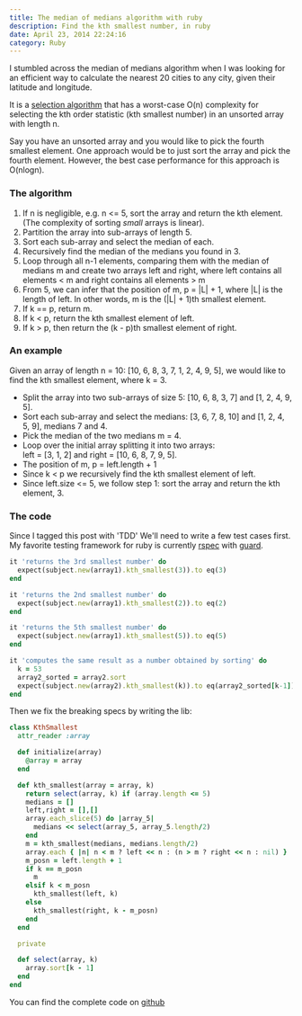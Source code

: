```yaml
---
title: The median of medians algorithm with ruby
description: Find the kth smallest number, in ruby
date: April 23, 2014 22:24:16
category: Ruby
---
```


I stumbled across the median of medians algorithm when I was looking for an efficient way
to calculate the nearest 20 cities to any city, given their latitude and longitude.

It is a [selection algorithm](http://en.wikipedia.org/wiki/Selection_algorithm) that has a
worst-case <span class="courier">O(n)</span> complexity for selecting the kth order statistic (kth smallest number) in an unsorted array with
length n.

Say you have an unsorted array and you would like to pick the fourth smallest element.
One approach would be to just sort the array and pick the fourth
element. However, the best case performance for this approach is <span class="courier">O(nlogn)</span>.

<!-- more -->

### The algorithm

1. If n is negligible, e.g. <span class="courier">n <= 5</span>, sort the array and return the kth
   element. (The complexity of sorting _small_ arrays is linear).
2. Partition the array into sub-arrays of length 5.
3. Sort each sub-array and select the median of each.
4. Recursively find the median of the medians you found in 3.
5. Loop through all <span class="courier">n-1</span> elements, comparing them with the median of medians m and create
   two arrays <span class="courier">left</span> and <span class="courier">right</span>, where left contains all elements <span class="courier">< m</span>
   and <span class="courier">right</span> contains all elements <span class="courier">> m</span>
6. From 5, we can infer that the position of <span class="courier">m</span>, <span class="courier">p = |L| + 1</span>, where
   <span class="courier">|L|</span> is the length of <span class="courier">left</span>. In other words, <span class="courier">m</span> is the <span class="courier">(|L| + 1)</span>th
   smallest element.
7. If <span class="courier">k == p</span>, return <span class="courier">m</span>.
8. If <span class="courier">k < p</span>, return the kth smallest element of <span class="courier">left</span>.
9. If <span class="courier">k > p</span>, then return the <span class="courier">(k - p)</span>th smallest element of <span class="courier">right</span>.

### An example

Given an array of length <span class="courier">n = 10</span>: <span class="courier">[10, 6, 8, 3, 7, 1, 2, 4, 9, 5]</span>, we would like to find the kth smallest element, where <span class="courier">k = 3</span>.

- Split the array into two sub-arrays of size 5: <span class="courier">[10, 6, 8, 3, 7]</span> and <span class="courier">[1, 2, 4, 9, 5]</span>.
- Sort each sub-array and select the medians: <span class="courier">[3, 6, 7, 8, 10]</span> and <span class="courier">[1, 2, 4, 5, 9]</span>, medians <span class="courier">7</span> and <span class="courier">4</span>.
- Pick the median of the two medians <span class="courier">m = 4</span>.
- Loop over the initial array splitting it into two arrays:  
  <span class="courier">left = [3, 1, 2]</span> and <span class="courier">right = [10, 6, 8, 7, 9, 5]</span>.
- The position of <span class="courier">m, p = left.length + 1</span>
- Since <span class="courier">k < p</span> we recursively find the kth smallest element of <span class="courier">left</span>.
- Since <span class="courier">left.size <= 5</span>, we follow step 1: sort the array and return the kth element, <span class="courier">3</span>.

### The code

Since I tagged this post with 'TDD' We'll need to write a few test cases first. My favorite testing framework for ruby is currently [rspec](http://rspec.info/) with [guard](https://github.com/guard/guard-rspec).

```ruby
it 'returns the 3rd smallest number' do
  expect(subject.new(array1).kth_smallest(3)).to eq(3)
end

it 'returns the 2nd smallest number' do
  expect(subject.new(array1).kth_smallest(2)).to eq(2)
end

it 'returns the 5th smallest number' do
  expect(subject.new(array1).kth_smallest(5)).to eq(5)
end

it 'computes the same result as a number obtained by sorting' do
  k = 53
  array2_sorted = array2.sort
  expect(subject.new(array2).kth_smallest(k)).to eq(array2_sorted[k-1])
end
```

Then we fix the breaking specs by writing the lib:

```ruby
class KthSmallest
  attr_reader :array

  def initialize(array)
    @array = array
  end

  def kth_smallest(array = array, k)
    return select(array, k) if (array.length <= 5)
    medians = []
    left,right = [],[]
    array.each_slice(5) do |array_5|
      medians << select(array_5, array_5.length/2)
    end
    m = kth_smallest(medians, medians.length/2)
    array.each { |n| n < m ? left << n : (n > m ? right << n : nil) }
    m_posn = left.length + 1
    if k == m_posn
      m
    elsif k < m_posn
      kth_smallest(left, k)
    else
      kth_smallest(right, k - m_posn)
    end
  end

  private

  def select(array, k)
    array.sort[k - 1]
  end
end
```

You can find the complete code on
[github](https://github.com/davidkariuki/algorithms/blob/master/lib/algorithms/kth_smallest.rb)
